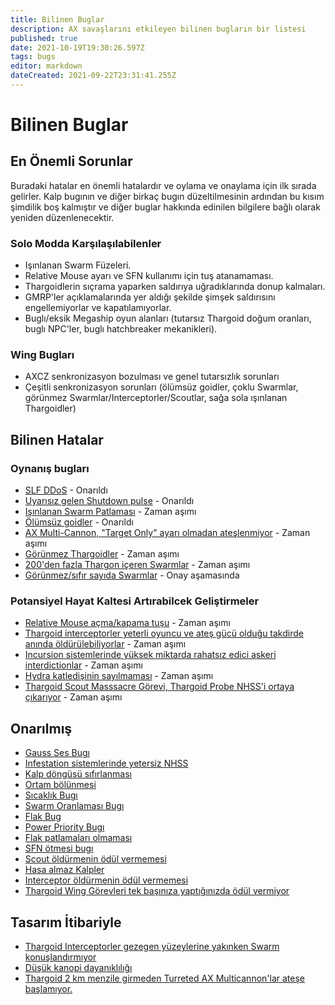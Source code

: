 ```yaml
---
title: Bilinen Buglar
description: AX savaşlarını etkileyen bilinen bugların bir listesi
published: true
date: 2021-10-19T19:30:26.597Z
tags: bugs
editor: markdown
dateCreated: 2021-09-22T23:31:41.255Z
---
```


# Bilinen Buglar

## En Önemli Sorunlar

Buradaki hatalar en önemli hatalardır ve oylama ve onaylama için ilk sırada gelirler. Kalp bugının ve diğer birkaç bugın düzeltilmesinin ardından bu kısım şimdilik boş kalmıştır ve diğer buglar hakkında edinilen bilgilere bağlı olarak yeniden düzenlenecektir.

### Solo Modda Karşılaşılabilenler

- Işınlanan Swarm Füzeleri.
- Relative Mouse ayarı ve SFN kullanımı için tuş atanamaması.
- Thargoidlerin sıçrama yaparken saldırıya uğradıklarında donup kalmaları.
- GMRP'ler açıklamalarında yer aldığı şekilde şimşek saldırısını engellemiyorlar ve kapatılamıyorlar.
- Buglı/eksik Megaship oyun alanları (tutarsız Thargoid doğum oranları, buglı NPC'ler, buglı hatchbreaker mekanikleri).

### Wing Bugları

- AXCZ senkronizasyon bozulması ve genel tutarsızlık sorunları
- Çeşitli senkronizasyon sorunları (ölümsüz goidler, çoklu Swarmlar, görünmez Swarmlar/Interceptorler/Scoutlar, sağa sola ışınlanan Thargoidler)

## Bilinen Hatalar

### Oynanış bugları

- [SLF DDoS](https://issues.frontierstore.net/issue-detail/1955) - Onarıldı
- [Uyarısız gelen Shutdown pulse](https://issues.frontierstore.net/issue-detail/2479) - Onarıldı
- [Işınlanan Swarm Patlaması](https://issues.frontierstore.net/issue-detail/9629) - Zaman aşımı
- [Ölümsüz goidler](https://issues.frontierstore.net/issue-detail/2474) - Onarıldı
- [AX Multi-Cannon, "Target Only" ayarı olmadan ateşlenmiyor](https://issues.frontierstore.net/issue-detail/2973) - Zaman aşımı
- [Görünmez Thargoidler](https://issues.frontierstore.net/issue-detail/1544) - Zaman aşımı
- [200'den fazla Thargon içeren Swarmlar](https://issues.frontierstore.net/issue-detail/252) - Zaman aşımı
- [Görünmez/sıfır sayıda Swarmlar](https://issues.frontierstore.net/issue-detail/2477) - Onay aşamasında

### Potansiyel Hayat Kaltesi Artırabilcek Geliştirmeler

- [Relative Mouse açma/kapama tuşu](https://issues.frontierstore.net/issue-detail/11760) - Zaman aşımı
- [Thargoid interceptorler yeterli oyuncu ve ateş gücü olduğu takdirde anında öldürülebiliyorlar](https://issues.frontierstore.net/issue-detail/2860) - Zaman aşımı
- [Incursion sistemlerinde yüksek miktarda rahatsız edici askeri interdictionlar](https://issues.frontierstore.net/issue-detail/1711) - Zaman aşımı
- [Hydra katledişinin sayılmaması](https://issues.frontierstore.net/issue-detail/2332) - Zaman aşımı
- [Thargoid Scout Masssacre Görevi, Thargoid Probe NHSS'i ortaya çıkarıyor](https://issues.frontierstore.net/issue-detail/2745) - Zaman aşımı

## Onarılmış

- [Gauss Ses Bugı](https://issues.frontierstore.net/issue-detail/194)
- [Infestation sistemlerinde yetersiz NHSS](https://issues.frontierstore.net/issue-detail/176)
- [Kalp döngüsü sıfırlanması](https://issues.frontierstore.net/issue-detail/2478)
- [Ortam bölünmesi](https://issues.frontierstore.net/issue-detail/2476)
- [Sıcaklık Bugı](https://issues.frontierstore.net/issue-detail/180)
- [Swarm Oranlaması Bugı](https://issues.frontierstore.net/issue-detail/185)
- [Flak Bug](https://issues.frontierstore.net/issue-detail/193)
- [Power Priority Bugı](https://issues.frontierstore.net/issue-detail/775)
- [Flak patlamaları olmaması](https://issues.frontierstore.net/issue-detail/828)
- [SFN ötmesi bugı](https://issues.frontierstore.net/issue-detail/10439)
- [Scout öldürmenin ödül vermemesi](https://issues.frontierstore.net/issue-detail/11896)
- [Hasa almaz Kalpler](https://issues.frontierstore.net/issue-detail/2440)
- [Interceptor öldürmenin ödül vermemesi](https://issues.frontierstore.net/issue-detail/2475)
- [Thargoid Wing Görevleri tek başınıza yaptığınızda ödül vermiyor](https://issues.frontierstore.net/issue-detail/2670)

## Tasarım İtibariyle

- [Thargoid Interceptorler gezegen yüzeylerine yakınken Swarm konuşlandırmıyor](https://issues.frontierstore.net/issue-detail/237)
- [Düşük kanopi dayanıklılığı](https://issues.frontierstore.net/issue-detail/1081)
- [Thargoid 2 km menzile girmeden Turreted AX Multicannon'lar ateşe başlamıyor.](https://issues.frontierstore.net/issue-detail/3632)
